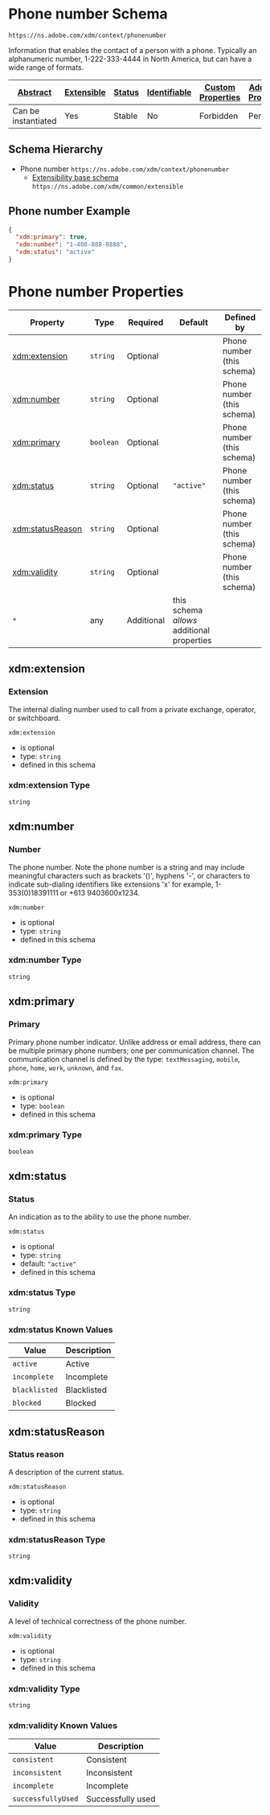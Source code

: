
# Phone number Schema

```
https://ns.adobe.com/xdm/context/phonenumber
```

Information that enables the contact of a person with a phone. Typically an alphanumeric number, 1-222-333-4444 in North America, but can have a wide range of formats.

| [Abstract](../../abstract.md) | [Extensible](../../extensions.md) | [Status](../../status.md) | [Identifiable](../../id.md) | [Custom Properties](../../extensions.md) | [Additional Properties](../../extensions.md) | Defined In |
|-------------------------------|-----------------------------------|---------------------------|-----------------------------|------------------------------------------|----------------------------------------------|------------|
| Can be instantiated | Yes | Stable | No | Forbidden | Permitted | [datatypes/phonenumber.schema.json](datatypes/phonenumber.schema.json) |
## Schema Hierarchy

* Phone number `https://ns.adobe.com/xdm/context/phonenumber`
  * [Extensibility base schema](extensible.schema.md) `https://ns.adobe.com/xdm/common/extensible`


## Phone number Example
```json
{
  "xdm:primary": true,
  "xdm:number": "1-408-888-8888",
  "xdm:status": "active"
}
```

# Phone number Properties

| Property | Type | Required | Default | Defined by |
|----------|------|----------|---------|------------|
| [xdm:extension](#xdmextension) | `string` | Optional |  | Phone number (this schema) |
| [xdm:number](#xdmnumber) | `string` | Optional |  | Phone number (this schema) |
| [xdm:primary](#xdmprimary) | `boolean` | Optional |  | Phone number (this schema) |
| [xdm:status](#xdmstatus) | `string` | Optional | `"active"` | Phone number (this schema) |
| [xdm:statusReason](#xdmstatusreason) | `string` | Optional |  | Phone number (this schema) |
| [xdm:validity](#xdmvalidity) | `string` | Optional |  | Phone number (this schema) |
| `*` | any | Additional | this schema *allows* additional properties |

## xdm:extension
### Extension

The internal dialing number used to call from a private exchange, operator, or switchboard.

`xdm:extension`
* is optional
* type: `string`
* defined in this schema

### xdm:extension Type


`string`






## xdm:number
### Number

The phone number. Note the phone number is a string and may include meaningful characters such as brackets '()', hyphens '-', or characters to indicate sub-dialing identifiers like extensions 'x' for example,  1-353(0)18391111 or +613 9403600x1234.

`xdm:number`
* is optional
* type: `string`
* defined in this schema

### xdm:number Type


`string`






## xdm:primary
### Primary

Primary phone number indicator. Unlike address or email address, there can be multiple primary phone numbers; one per communication channel. The communication channel is defined by the type: `textMessaging`, `mobile`, `phone`, `home`, `work`, `unknown`, and `fax`.

`xdm:primary`
* is optional
* type: `boolean`
* defined in this schema

### xdm:primary Type


`boolean`





## xdm:status
### Status

An indication as to the ability to use the phone number.

`xdm:status`
* is optional
* type: `string`
* default: `"active"`
* defined in this schema

### xdm:status Type


`string`



### xdm:status Known Values
| Value | Description |
|-------|-------------|
| `active` | Active |
| `incomplete` | Incomplete |
| `blacklisted` | Blacklisted |
| `blocked` | Blocked |




## xdm:statusReason
### Status reason

A description of the current status.

`xdm:statusReason`
* is optional
* type: `string`
* defined in this schema

### xdm:statusReason Type


`string`






## xdm:validity
### Validity

A level of technical correctness of the phone number.

`xdm:validity`
* is optional
* type: `string`
* defined in this schema

### xdm:validity Type


`string`



### xdm:validity Known Values
| Value | Description |
|-------|-------------|
| `consistent` | Consistent |
| `inconsistent` | Inconsistent |
| `incomplete` | Incomplete |
| `successfullyUsed` | Successfully used |



